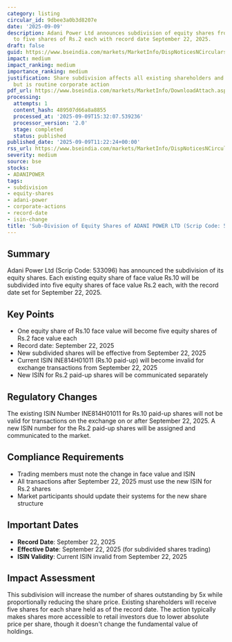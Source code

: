 ```yaml
---
category: listing
circular_id: 9dbee3a0b3d8207e
date: '2025-09-09'
description: Adani Power Ltd announces subdivision of equity shares from Rs.10 each
  to five shares of Rs.2 each with record date September 22, 2025.
draft: false
guid: https://www.bseindia.com/markets/MarketInfo/DispNoticesNCirculars.aspx?Noticeid={2BF051F2-6060-4D5B-B737-7C0ECFBAB9E4}&noticeno=20250909-35&dt=09/09/2025&icount=35&totcount=67&flag=0
impact: medium
impact_ranking: medium
importance_ranking: medium
justification: Share subdivision affects all existing shareholders and trading mechanics
  but is routine corporate action
pdf_url: https://www.bseindia.com/markets/MarketInfo/DownloadAttach.aspx?id=20250909-35&attachedId=
processing:
  attempts: 1
  content_hash: 489507d66a8a8855
  processed_at: '2025-09-09T15:32:07.539236'
  processor_version: '2.0'
  stage: completed
  status: published
published_date: '2025-09-09T11:22:24+00:00'
rss_url: https://www.bseindia.com/markets/MarketInfo/DispNoticesNCirculars.aspx?Noticeid={2BF051F2-6060-4D5B-B737-7C0ECFBAB9E4}&noticeno=20250909-35&dt=09/09/2025&icount=35&totcount=67&flag=0
severity: medium
source: bse
stocks:
- ADANIPOWER
tags:
- subdivision
- equity-shares
- adani-power
- corporate-actions
- record-date
- isin-change
title: 'Sub-Division of Equity Shares of ADANI POWER LTD (Scrip Code: 533096)'
---
```


## Summary

Adani Power Ltd (Scrip Code: 533096) has announced the subdivision of its equity shares. Each existing equity share of face value Rs.10 will be subdivided into five equity shares of face value Rs.2 each, with the record date set for September 22, 2025.

## Key Points

- One equity share of Rs.10 face value will become five equity shares of Rs.2 face value each
- Record date: September 22, 2025
- New subdivided shares will be effective from September 22, 2025
- Current ISIN INE814H01011 (Rs.10 paid-up) will become invalid for exchange transactions from September 22, 2025
- New ISIN for Rs.2 paid-up shares will be communicated separately

## Regulatory Changes

The existing ISIN Number INE814H01011 for Rs.10 paid-up shares will not be valid for transactions on the exchange on or after September 22, 2025. A new ISIN number for the Rs.2 paid-up shares will be assigned and communicated to the market.

## Compliance Requirements

- Trading members must note the change in face value and ISIN
- All transactions after September 22, 2025 must use the new ISIN for Rs.2 shares
- Market participants should update their systems for the new share structure

## Important Dates

- **Record Date**: September 22, 2025
- **Effective Date**: September 22, 2025 (for subdivided shares trading)
- **ISIN Validity**: Current ISIN invalid from September 22, 2025

## Impact Assessment

This subdivision will increase the number of shares outstanding by 5x while proportionally reducing the share price. Existing shareholders will receive five shares for each share held as of the record date. The action typically makes shares more accessible to retail investors due to lower absolute price per share, though it doesn't change the fundamental value of holdings.